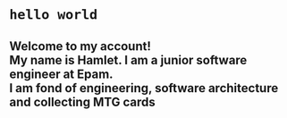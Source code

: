 # `hello world`

## Welcome to my account! <br /> My name is Hamlet. I am a junior software engineer at Epam. <br /> I am fond of engineering, software architecture and collecting MTG cards 

